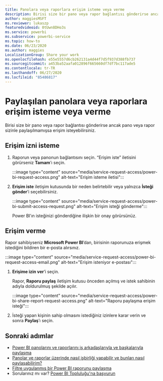 ```yaml
---
title: Panolara veya raporlara erişim isteme veya verme
description: Birisi size bir pano veya rapor bağlantısı gönderirse ancak panoyu veya raporu sizinle paylaşmazsa erişim isteyebilirsiniz.
author: maggiesMSFT
ms.reviewer: lukaszp
featuredvideoid: 0tUwn8DHo3s
ms.service: powerbi
ms.subservice: powerbi-service
ms.topic: how-to
ms.date: 06/23/2020
ms.author: maggies
LocalizationGroup: Share your work
ms.openlocfilehash: e55e5557d6cb262131a4d44f7d5f937d388fb737
ms.sourcegitcommit: a453ba52aafa012896f665660df7df7bc117ade5
ms.contentlocale: tr-TR
ms.lasthandoff: 06/27/2020
ms.locfileid: "85486817"
---
```

# <a name="request-or-grant-access-to-shared-dashboards-or-reports"></a>Paylaşılan panolara veya raporlara erişim isteme veya verme

Birisi size bir pano veya rapor bağlantısı gönderirse ancak pano veya rapor sizinle paylaşılmamışsa erişim isteyebilirsiniz. 

## <a name="request-access"></a>Erişim izni isteme

1. Raporun veya panonun bağlantısını seçin. “Erişim iste” iletisini görürseniz **Tamam**’ı seçin.

    :::image type="content" source="media/service-request-access/power-bi-request-access.png" alt-text="Erişim isteme iletisi":::

1. **Erişim iste** iletişim kutusunda bir neden belirtebilir veya yalnızca **İsteği gönder**’i seçebilirsiniz.

    :::image type="content" source="media/service-request-access/power-bi-submit-access-request.png" alt-text="Erişim isteği gönderme":::

    Power BI’ın isteğinizi gönderdiğine ilişkin bir onay görürsünüz.

## <a name="grant-access"></a>Erişim verme

Rapor sahibiyseniz **Microsoft Power BI**’dan, birisinin raporunuza erişmek istediğini bildiren bir e-posta alırsınız.

:::image type="content" source="media/service-request-access/power-bi-request-access-email.png" alt-text="Erişim isteniyor e-postası":::

1. **Erişime izin ver**’i seçin.

    Rapor, **Raporu paylaş** iletişim kutusu önceden açılmış ve istek sahibinin adıyla doldurulmuş şekilde açılır.

    :::image type="content" source="media/service-request-access/power-bi-share-report-request-access.png" alt-text="Raporu paylaşma erişim isteği":::

1. İsteği yapan kişinin sahip olmasını istediğiniz izinlere karar verin ve sonra **Paylaş**’ı seçin.

## <a name="next-steps"></a>Sonraki adımlar

- [Power BI panolarını ve raporlarını iş arkadaşlarıyla ve başkalarıyla paylaşma](service-share-dashboards.md)
- [Panolar ve raporlar üzerinde nasıl işbirliği yapabilir ve bunları nasıl paylaşabilirim?](service-how-to-collaborate-distribute-dashboards-reports.md)
- [Filtre uygulanmış bir Power BI raporunu paylaşma](service-share-reports.md)
- Sorularınız mı var? [Power BI Topluluğu'na başvurun](https://community.powerbi.com/)
